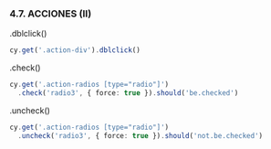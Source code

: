 ### 4.7. ACCIONES (II)

.dblclick()
```typescript
cy.get('.action-div').dblclick()
```
.check()
```typescript
cy.get('.action-radios [type="radio"]')
  .check('radio3', { force: true }).should('be.checked')
```
.uncheck()
```typescript
cy.get('.action-radios [type="radio"]')
  .uncheck('radio3', { force: true }).should('not.be.checked')
```
